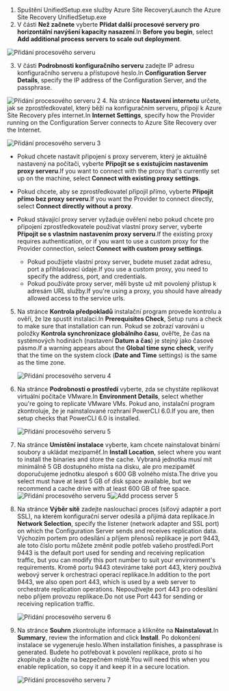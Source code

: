 1. <span data-ttu-id="fe74c-101">Spuštění UnifiedSetup.exe služby Azure Site Recovery</span><span class="sxs-lookup"><span data-stu-id="fe74c-101">Launch the Azure Site Recovery UnifiedSetup.exe</span></span>
2. <span data-ttu-id="fe74c-102">V části **Než začnete** vyberte **Přidat další procesové servery pro horizontální navýšení kapacity nasazení**.</span><span class="sxs-lookup"><span data-stu-id="fe74c-102">In **Before you begin**, select **Add additional process servers to scale out deployment**.</span></span>

  ![Přidání procesového serveru](./media/site-recovery-add-process-server/ps-page-1.png)

3. <span data-ttu-id="fe74c-104">V části **Podrobnosti konfiguračního serveru** zadejte IP adresu konfiguračního serveru a přístupové heslo.</span><span class="sxs-lookup"><span data-stu-id="fe74c-104">In **Configuration Server Details**, specify the IP address of the Configuration Server, and the passphrase.</span></span>

  ![Přidání procesového serveru 2](./media/site-recovery-add-process-server/ps-page-2.png)
4. <span data-ttu-id="fe74c-106">Na stránce **Nastavení internetu** určete, jak se zprostředkovatel, který běží na konfiguračním serveru, připojí k Azure Site Recovery přes internet.</span><span class="sxs-lookup"><span data-stu-id="fe74c-106">In **Internet Settings**, specify how the Provider running on the Configuration Server connects to Azure Site Recovery over the Internet.</span></span>

  ![Přidání procesového serveru 3](./media/site-recovery-add-process-server/ps-page-3.png)

   * <span data-ttu-id="fe74c-108">Pokud chcete nastavit připojení s proxy serverem, který je aktuálně nastavený na počítači, vyberte **Připojit se s existujícím nastavením proxy serveru**.</span><span class="sxs-lookup"><span data-stu-id="fe74c-108">If you want to connect with the proxy that's currently set up on the machine, select **Connect with existing proxy settings**.</span></span>
   * <span data-ttu-id="fe74c-109">Pokud chcete, aby se zprostředkovatel připojil přímo, vyberte **Připojit přímo bez proxy serveru**.</span><span class="sxs-lookup"><span data-stu-id="fe74c-109">If you want the Provider to connect directly, select **Connect directly without a proxy**.</span></span>
   * <span data-ttu-id="fe74c-110">Pokud stávající proxy server vyžaduje ověření nebo pokud chcete pro připojení zprostředkovatele používat vlastní proxy server, vyberte **Připojit se s vlastním nastavením proxy serveru**.</span><span class="sxs-lookup"><span data-stu-id="fe74c-110">If the existing proxy requires authentication, or if you want to use a custom proxy for the Provider connection, select **Connect with custom proxy settings**.</span></span>

     * <span data-ttu-id="fe74c-111">Pokud použijete vlastní proxy server, budete muset zadat adresu, port a přihlašovací údaje.</span><span class="sxs-lookup"><span data-stu-id="fe74c-111">If you use a custom proxy, you need to specify the address, port, and credentials.</span></span>
     * <span data-ttu-id="fe74c-112">Pokud používáte proxy server, měli byste už mít povolený přístup k adresám URL služby.</span><span class="sxs-lookup"><span data-stu-id="fe74c-112">If you're using a proxy, you should have already allowed access to the service urls.</span></span>

5. <span data-ttu-id="fe74c-113">Na stránce **Kontrola předpokladů** instalační program provede kontrolu a ověří, že lze spustit instalaci.</span><span class="sxs-lookup"><span data-stu-id="fe74c-113">In **Prerequisites Check**, Setup runs a check to make sure that installation can run.</span></span> <span data-ttu-id="fe74c-114">Pokud se zobrazí varování u položky **Kontrola synchronizace globálního času**, ověřte, že čas na systémových hodinách (nastavení **Datum a čas**) je stejný jako časové pásmo.</span><span class="sxs-lookup"><span data-stu-id="fe74c-114">If a warning appears about the **Global time sync check**, verify that the time on the system clock (**Date and Time** settings) is the same as the time zone.</span></span>

     ![Přidání procesového serveru 4](./media/site-recovery-add-process-server/ps-page-4.png)

6. <span data-ttu-id="fe74c-116">Na stránce **Podrobnosti o prostředí** vyberte, zda se chystáte replikovat virtuální počítače VMware.</span><span class="sxs-lookup"><span data-stu-id="fe74c-116">In **Environment Details**, select whether you're going to replicate VMware VMs.</span></span> <span data-ttu-id="fe74c-117">Pokud ano, instalační program zkontroluje, že je nainstalované rozhraní PowerCLI 6.0.</span><span class="sxs-lookup"><span data-stu-id="fe74c-117">If you are, then setup checks that PowerCLI 6.0 is installed.</span></span>

     ![Přidání procesového serveru 5](./media/site-recovery-add-process-server/ps-page-5.png)

7. <span data-ttu-id="fe74c-119">Na stránce **Umístění instalace** vyberte, kam chcete nainstalovat binární soubory a ukládat mezipaměť.</span><span class="sxs-lookup"><span data-stu-id="fe74c-119">In **Install Location**, select where you want to install the binaries and store the cache.</span></span> <span data-ttu-id="fe74c-120">Vybraná jednotka musí mít minimálně 5 GB dostupného místa na disku, ale pro mezipaměť doporučujeme jednotku alespoň s 600 GB volného místa.</span><span class="sxs-lookup"><span data-stu-id="fe74c-120">The drive you select must have at least 5 GB of disk space available, but we recommend a cache drive with at least 600 GB of free space.</span></span>
     <span data-ttu-id="fe74c-121">![Přidání procesového serveru 5](./media/site-recovery-add-process-server/ps-page-6.png)</span><span class="sxs-lookup"><span data-stu-id="fe74c-121">![Add process server 5](./media/site-recovery-add-process-server/ps-page-6.png)</span></span>

8. <span data-ttu-id="fe74c-122">Na stránce **Výběr sítě** zadejte naslouchací proces (síťový adaptér a port SSL), na kterém konfigurační server odesílá a přijímá data replikace.</span><span class="sxs-lookup"><span data-stu-id="fe74c-122">In **Network Selection**, specify the listener (network adapter and SSL port) on which the Configuration Server sends and receives replication data.</span></span> <span data-ttu-id="fe74c-123">Výchozím portem pro odesílání a příjem přenosů replikace je port 9443, ale toto číslo portu můžete změnit podle potřeb vašeho prostředí.</span><span class="sxs-lookup"><span data-stu-id="fe74c-123">Port 9443 is the default port used for sending and receiving replication traffic, but you can modify this port number to suit your environment's requirements.</span></span> <span data-ttu-id="fe74c-124">Kromě portu 9443 otevíráme také port 443, který používá webový server k orchestraci operací replikace.</span><span class="sxs-lookup"><span data-stu-id="fe74c-124">In addition to the port 9443, we also open port 443, which is used by a web server to orchestrate replication operations.</span></span> <span data-ttu-id="fe74c-125">Nepoužívejte port 443 pro odesílání nebo příjem provozu replikace.</span><span class="sxs-lookup"><span data-stu-id="fe74c-125">Do not use Port 443 for sending or receiving replication traffic.</span></span>

     ![Přidání procesového serveru 6](./media/site-recovery-add-process-server/ps-page-7.png)
9. <span data-ttu-id="fe74c-127">Na stránce **Souhrn** zkontrolujte informace a klikněte na **Nainstalovat**.</span><span class="sxs-lookup"><span data-stu-id="fe74c-127">In **Summary**, review the information and click **Install**.</span></span> <span data-ttu-id="fe74c-128">Po dokončení instalace se vygeneruje heslo.</span><span class="sxs-lookup"><span data-stu-id="fe74c-128">When installation finishes, a passphrase is generated.</span></span> <span data-ttu-id="fe74c-129">Budete ho potřebovat k povolení replikace, proto si ho zkopírujte a uložte na bezpečném místě.</span><span class="sxs-lookup"><span data-stu-id="fe74c-129">You will need this when you enable replication, so copy it and keep it in a secure location.</span></span>

     ![Přidání procesového serveru 7](./media/site-recovery-add-process-server/ps-page-8.png)
